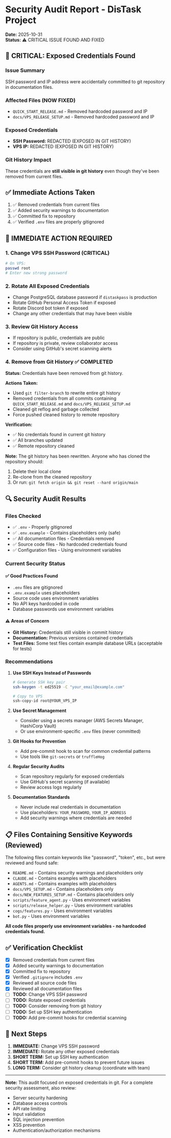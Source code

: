 # Security Audit Report - DisTask Project

**Date:** 2025-10-31  
**Status:** ⚠️ CRITICAL ISSUE FOUND AND FIXED

## 🔴 CRITICAL: Exposed Credentials Found

### Issue Summary
SSH password and IP address were accidentally committed to git repository in documentation files.

### Affected Files (NOW FIXED)
- `QUICK_START_RELEASE.md` - Removed hardcoded password and IP
- `docs/VPS_RELEASE_SETUP.md` - Removed hardcoded password and IP

### Exposed Credentials
- **SSH Password:** REDACTED (EXPOSED IN GIT HISTORY)
- **VPS IP:** REDACTED (EXPOSED IN GIT HISTORY)

### Git History Impact
These credentials are **still visible in git history** even though they've been removed from current files.

## ✅ Immediate Actions Taken

1. ✅ Removed credentials from current files
2. ✅ Added security warnings to documentation
3. ✅ Committed fix to repository
4. ✅ Verified `.env` files are properly gitignored

## 🚨 IMMEDIATE ACTION REQUIRED

### 1. Change VPS SSH Password (CRITICAL)
```bash
# On VPS:
passwd root
# Enter new strong password
```

### 2. Rotate All Exposed Credentials
- Change PostgreSQL database password if `distaskpass` is production
- Rotate GitHub Personal Access Token if exposed
- Rotate Discord bot token if exposed
- Change any other credentials that may have been visible

### 3. Review Git History Access
- If repository is public, credentials are public
- If repository is private, review collaborator access
- Consider using GitHub's secret scanning alerts

### 4. Remove from Git History ✅ COMPLETED
**Status:** Credentials have been removed from git history.

**Actions Taken:**
- Used `git filter-branch` to rewrite entire git history
- Removed credentials from all commits containing `QUICK_START_RELEASE.md` and `docs/VPS_RELEASE_SETUP.md`
- Cleaned git reflog and garbage collected
- Force pushed cleaned history to remote repository

**Verification:**
- ✅ No credentials found in current git history
- ✅ All branches updated
- ✅ Remote repository cleaned

**Note:** The git history has been rewritten. Anyone who has cloned the repository should:
1. Delete their local clone
2. Re-clone from the cleaned repository
3. Or run: `git fetch origin && git reset --hard origin/main`

## 🔍 Security Audit Results

### Files Checked
- ✅ `.env` - Properly gitignored
- ✅ `.env.example` - Contains placeholders only (safe)
- ✅ All documentation files - Credentials removed
- ✅ Source code files - No hardcoded credentials found
- ✅ Configuration files - Using environment variables

### Current Security Status

#### ✅ Good Practices Found
- `.env` files are gitignored
- `.env.example` uses placeholders
- Source code uses environment variables
- No API keys hardcoded in code
- Database passwords use environment variables

#### ⚠️ Areas of Concern
- **Git History:** Credentials still visible in commit history
- **Documentation:** Previous versions contained credentials
- **Test Files:** Some test files contain example database URLs (acceptable for tests)

### Recommendations

1. **Use SSH Keys Instead of Passwords**
   ```bash
   # Generate SSH key pair
   ssh-keygen -t ed25519 -C "your_email@example.com"
   
   # Copy to VPS
   ssh-copy-id root@YOUR_VPS_IP
   ```

2. **Use Secret Management**
   - Consider using a secrets manager (AWS Secrets Manager, HashiCorp Vault)
   - Or use environment-specific `.env` files (never committed)

3. **Git Hooks for Prevention**
   - Add pre-commit hook to scan for common credential patterns
   - Use tools like `git-secrets` or `truffleHog`

4. **Regular Security Audits**
   - Scan repository regularly for exposed credentials
   - Use GitHub's secret scanning (if available)
   - Review access logs regularly

5. **Documentation Standards**
   - Never include real credentials in documentation
   - Use placeholders: `YOUR_PASSWORD`, `YOUR_IP_ADDRESS`
   - Add security warnings where credentials are needed

## 📋 Files Containing Sensitive Keywords (Reviewed)

The following files contain keywords like "password", "token", etc., but were reviewed and found safe:

- `README.md` - Contains security warnings and placeholders only
- `CLAUDE.md` - Contains examples with placeholders
- `AGENTS.md` - Contains examples with placeholders
- `docs/VPS_SETUP.md` - Contains placeholders only
- `docs/NEW_FEATURES_SETUP.md` - Contains placeholders only
- `scripts/feature_agent.py` - Uses environment variables
- `scripts/release_helper.py` - Uses environment variables
- `cogs/features.py` - Uses environment variables
- `bot.py` - Uses environment variables

**All code files properly use environment variables - no hardcoded credentials found.**

## ✅ Verification Checklist

- [x] Removed credentials from current files
- [x] Added security warnings to documentation
- [x] Committed fix to repository
- [x] Verified `.gitignore` includes `.env`
- [x] Reviewed all source code files
- [x] Reviewed all documentation files
- [ ] **TODO:** Change VPS SSH password
- [ ] **TODO:** Rotate exposed credentials
- [ ] **TODO:** Consider removing from git history
- [ ] **TODO:** Set up SSH key authentication
- [ ] **TODO:** Add pre-commit hooks for credential scanning

## 🎯 Next Steps

1. **IMMEDIATE:** Change VPS SSH password
2. **IMMEDIATE:** Rotate any other exposed credentials
3. **SHORT TERM:** Set up SSH key authentication
4. **SHORT TERM:** Add pre-commit hooks to prevent future issues
5. **LONG TERM:** Consider git history cleanup (coordinate with team)

---

**Note:** This audit focused on exposed credentials in git. For a complete security assessment, also review:
- Server security hardening
- Database access controls
- API rate limiting
- Input validation
- SQL injection prevention
- XSS prevention
- Authentication/authorization mechanisms

